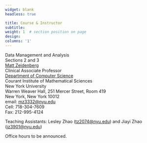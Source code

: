 ```yaml
---
widget: blank
headless: true

title: Course & Instructor
subtitle:
weight: 1  # section position on page
design:
columns: '1'
---
```

Data Management and Analysis  
Sections 2 and 3    
[Matt Zeidenberg](https://www.mattzeidenberg.com/)  
Clinical Associate Professor   
[Department of Computer Science](https://cs.nyu.edu/home/index.html)   
Courant Institute of Mathematical Sciences  
New York University  
Warren Weaver Hall,  251 Mercer Street, Room 419   
New York, New York 10012   
email: mz3332@nyu.edu   
Cell: 718-304-7609   
Fax: 212-995-4124   

Teaching Assistants: Lesley Zhao (tz2074@nyu.edu) and Jiayi Zhao (jz3901@nyu.edu)

Office hours to be announced.